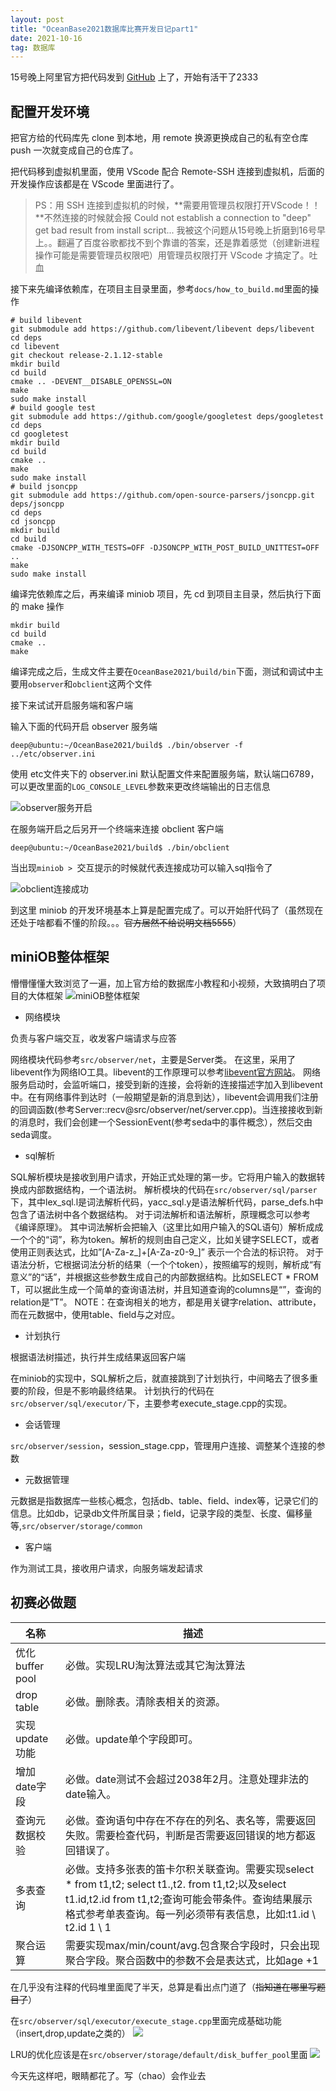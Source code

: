 ```yaml
---
layout: post
title: "OceanBase2021数据库比赛开发日记part1"
date: 2021-10-16 
tag: 数据库
---   
```


15号晚上阿里官方把代码发到 [GitHub](https://github.com/oceanbase/miniob) 上了，开始有活干了2333

## 配置开发环境

把官方给的代码库先 clone 到本地，用 remote 换源更换成自己的私有空仓库 push 一次就变成自己的仓库了。

把代码移到虚拟机里面，使用 VScode 配合 Remote-SSH 连接到虚拟机，后面的开发操作应该都是在 VScode 里面进行了。

> PS：用 SSH 连接到虚拟机的时候，**需要用管理员权限打开VScode！！**不然连接的时候就会报 Could not establish a connection to "deep" get bad result from install script... 我被这个问题从15号晚上折磨到16号早上。。翻遍了百度谷歌都找不到个靠谱的答案，还是靠着感觉（创建新进程操作可能是需要管理员权限吧）用管理员权限打开 VScode 才搞定了。吐血

接下来先编译依赖库，在项目主目录里面，参考`docs/how_to_build.md`里面的操作
```
# build libevent
git submodule add https://github.com/libevent/libevent deps/libevent
cd deps
cd libevent
git checkout release-2.1.12-stable
mkdir build
cd build
cmake .. -DEVENT__DISABLE_OPENSSL=ON
make
sudo make install
# build google test
git submodule add https://github.com/google/googletest deps/googletest
cd deps
cd googletest
mkdir build
cd build
cmake ..
make
sudo make install
# build jsoncpp
git submodule add https://github.com/open-source-parsers/jsoncpp.git deps/jsoncpp
cd deps
cd jsoncpp
mkdir build
cd build
cmake -DJSONCPP_WITH_TESTS=OFF -DJSONCPP_WITH_POST_BUILD_UNITTEST=OFF ..
make
sudo make install
```
编译完依赖库之后，再来编译 miniob 项目，先 cd 到项目主目录，然后执行下面的 make 操作

```
mkdir build
cd build
cmake ..
make
```

编译完成之后，生成文件主要在`OceanBase2021/build/bin`下面，测试和调试中主要用`observer`和`obclient`这两个文件

接下来试试开启服务端和客户端

输入下面的代码开启 observer 服务端
```
deep@ubuntu:~/OceanBase2021/build$ ./bin/observer -f ../etc/observer.ini 
```
使用 etc文件夹下的 observer.ini 默认配置文件来配置服务端，默认端口6789，可以更改里面的`LOG_CONSOLE_LEVEL`参数来更改终端输出的日志信息

![observer服务开启](https://pic4.zhimg.com/80/v2-be84edd48b2ddac2c8e678c348247fac.png)

在服务端开启之后另开一个终端来连接 obclient 客户端
```
deep@ubuntu:~/OceanBase2021/build$ ./bin/obclient
```
当出现`miniob > `交互提示的时候就代表连接成功可以输入sql指令了

![obclient连接成功](https://pic4.zhimg.com/80/v2-833c4c91c23dbe99a2ae6eb6cafb40c5.png)

到这里 miniob 的开发环境基本上算是配置完成了。可以开始肝代码了（虽然现在还处于啥都看不懂的阶段。。。~~官方居然不给说明文档5555~~）


## miniOB整体框架

懵懵懂懂大致浏览了一遍，加上官方给的数据库小教程和小视频，大致搞明白了项目的大体框架
![miniOB整体框架](https://pic4.zhimg.com/80/v2-b58d7046f88b2e39df5d3da4cc4520c6.png)

* 网络模块

负责与客户端交互，收发客户端请求与应答

网络模块代码参考`src/observer/net`，主要是Server类。 在这里，采用了libevent作为网络IO工具。libevent的工作原理可以参考[libevent官方网站](https://libevent.org/)。 网络服务启动时，会监听端口，接受到新的连接，会将新的连接描述字加入到libevent中。在有网络事件到达时（一般期望是新的消息到达），libevent会调用我们注册的回调函数(参考Server::recv@src/observer/net/server.cpp)。当连接接收到新的消息时，我们会创建一个SessionEvent(参考seda中的事件概念），然后交由seda调度。

* sql解析

SQL解析模块是接收到用户请求，开始正式处理的第一步。它将用户输入的数据转换成内部数据结构，一个语法树。 解析模块的代码在`src/observer/sql/parser`下，其中lex_sql.l是词法解析代码，yacc_sql.y是语法解析代码，parse_defs.h中包含了语法树中各个数据结构。 对于词法解析和语法解析，原理概念可以参考《编译原理》。 其中词法解析会把输入（这里比如用户输入的SQL语句）解析成成一个个的“词”，称为token。解析的规则由自己定义，比如关键字SELECT，或者使用正则表达式，比如”[A-Za-z_]+[A-Za-z0-9_]” 表示一个合法的标识符。 对于语法分析，它根据词法分析的结果（一个个token），按照编写的规则，解析成“有意义”的“话”，并根据这些参数生成自己的内部数据结构。比如SELECT * FROM T，可以据此生成一个简单的查询语法树，并且知道查询的columns是“”，查询的relation是”T”。 NOTE：在查询相关的地方，都是用关键字relation、attribute，而在元数据中，使用table、field与之对应。

* 计划执行

根据语法树描述，执行并生成结果返回客户端

在miniob的实现中，SQL解析之后，就直接跳到了计划执行，中间略去了很多重要的阶段，但是不影响最终结果。 计划执行的代码在`src/observer/sql/executor/`下，主要参考execute_stage.cpp的实现。

* 会话管理

`src/observer/session`，session_stage.cpp，管理用户连接、调整某个连接的参数
* 元数据管理

元数据是指数据库一些核心概念，包括db、table、field、index等，记录它们的信息。比如db，记录db文件所属目录；field，记录字段的类型、长度、偏移量等,`src/observer/storage/common`

* 客户端

作为测试工具，接收用户请求，向服务端发起请求

## 初赛必做题

|名称 | 描述 | 
| ---- | ---- |
| 优化 buffer pool|	必做。实现LRU淘汰算法或其它淘汰算法|   
| drop table  |	必做。删除表。清除表相关的资源。	|
|实现update功能  |	必做。update单个字段即可。|
|增加date字段	|必做。date测试不会超过2038年2月。注意处理非法的date输入。|	
|查询元数据校验|	必做。查询语句中存在不存在的列名、表名等，需要返回失败。需要检查代码，判断是否需要返回错误的地方都返回错误了。|	
|多表查询	|必做。支持多张表的笛卡尔积关联查询。需要实现select * from t1,t2; select t1.,t2. from t1,t2;以及select t1.id,t2.id from t1,t2;查询可能会带条件。查询结果展示格式参考单表查询。每一列必须带有表信息，比如:t1.id \ t2.id 1 \ 1	|
|聚合运算|	需要实现max/min/count/avg.包含聚合字段时，只会出现聚合字段。聚合函数中的参数不会是表达式，比如age +1|

在几乎没有注释的代码堆里面爬了半天，总算是看出点门道了（~~指知道在哪里写题目了~~）

在`src/observer/sql/executor/execute_stage.cpp`里面完成基础功能（insert,drop,update之类的）
![](https://pic4.zhimg.com/80/v2-c2acefeb29c6c594694dd36daf8ee64d.png)

LRU的优化应该是在`src/observer/storage/default/disk_buffer_pool`里面
![](https://pic4.zhimg.com/80/v2-85b05d390ccff06b8bfd1aab4455d59e.png)

今天先这样吧，眼睛都花了。写（chao）会作业去